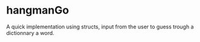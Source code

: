 # hangmanGo

A quick implementation using structs, input from the user to guess trough a dictionnary a word.